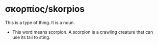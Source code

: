 # σκορπίος/skorpios
This is a type of thing. It is a noun. 

* This word means scorpion. A scorpion is a crawling creature that can use its tail to sting. 
